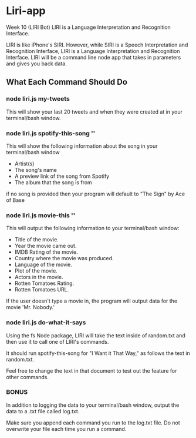 # Liri-app
Week 10 (LIRI Bot) LIRI is a Language Interpretation and Recognition Interface.

LIRI is like iPhone's SIRI. However, while SIRI is a Speech Interpretation and Recognition Interface, LIRI is a Language Interpretation and Recognition Interface. LIRI will be a command line node app that takes in parameters and gives you back data.



## What Each Command Should Do
### node liri.js my-tweets

This will show your last 20 tweets and when they were created at in your terminal/bash window.


### node liri.js spotify-this-song '<song name here>'

This will show the following information about the song in your terminal/bash window

   * Artist(s)
   * The song's name
   * A preview link of the song from Spotify
   * The album that the song is from

if no song is provided then your program will default to
"The Sign" by Ace of Base


### node liri.js movie-this '<movie name here>'

This will output the following information to your terminal/bash window:
   * Title of the movie.
   * Year the movie came out.
   * IMDB Rating of the movie.
   * Country where the movie was produced.
   * Language of the movie.
   * Plot of the movie.
   * Actors in the movie.
   * Rotten Tomatoes Rating.
   * Rotten Tomatoes URL.

If the user doesn't type a movie in, the program will output data for the movie 'Mr. Nobody.'


### node liri.js do-what-it-says 

Using the fs Node package, LIRI will take the text inside of random.txt and then use it to call one of LIRI's commands. 

It should run spotify-this-song for "I Want it That Way," as follows the text in random.txt.

Feel free to change the text in that document to test out the feature for other commands.

### BONUS

In addition to logging the data to your terminal/bash window, output the data to a .txt file called log.txt.

Make sure you append each command you run to the log.txt file. 
Do not overwrite your file each time you run a command.
